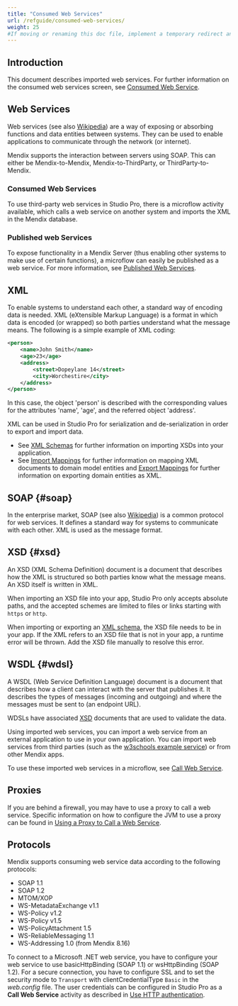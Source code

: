 ```yaml
---
title: "Consumed Web Services"
url: /refguide/consumed-web-services/
weight: 25
#If moving or renaming this doc file, implement a temporary redirect and let the respective team know they should update the URL in the product. See Mapping to Products for more details.
---
```


## Introduction

This document describes imported web services. For further information on the consumed web services screen, see [Consumed Web Service](/refguide/consumed-web-service/).

## Web Services

Web services (see also [Wikipedia](https://en.wikipedia.org/wiki/Web_service)) are a way of exposing or absorbing functions and data entities between systems. They can be used to enable applications to communicate through the network (or internet).

Mendix supports the interaction between servers using SOAP. This can either be Mendix-to-Mendix, Mendix-to-ThirdParty, or ThirdParty-to-Mendix.

### Consumed Web Services

To use third-party web services in Studio Pro, there is a microflow activity available, which calls a web service on another system and imports the XML in the Mendix database.

### Published web Services

To expose functionality in a Mendix Server (thus enabling other systems to make use of certain functions), a microflow can easily be published as a web service. For more information, see [Published Web Services](/refguide/published-web-services/).

## XML

To enable systems to understand each other, a standard way of encoding data is needed. XML (eXtensible Markup Language) is a format in which data is encoded (or wrapped) so both parties understand what the message means. The following is a simple example of XML coding:

```xml
<person>
	<name>John Smith</name>
	<age>23</age>
	<address>
		<street>Dopeylane 14</street>
		<city>Worchestire</city>
	</address>
</person>
```

In this case, the object 'person' is described with the corresponding values for the attributes 'name', 'age', and the referred object 'address'.

XML can be used in Studio Pro for serialization and de-serialization in order to export and import data.

* See [XML Schemas](/refguide/xml-schemas/) for further information on importing XSDs into your application.
* See [Import Mappings](/refguide/import-mappings/) for further information on mapping XML documents to domain model entities and [Export Mappings](/refguide/export-mappings/) for further information on exporting domain entities as XML.

## SOAP {#soap}

In the enterprise market, SOAP (see also [Wikipedia](https://en.wikipedia.org/wiki/SOAP_(protocol))) is a common protocol for web services. It defines a standard way for systems to communicate with each other. XML is used as the message format.

## XSD {#xsd}

An XSD (XML Schema Definition) document is a document that describes how the XML is structured so both parties know what the message means. An XSD itself is written in XML.

When importing an XSD file into your app, Studio Pro only accepts absolute paths, and the accepted schemes are limited to files or links starting with `https` or `http`.

When importing or exporting an [XML schema](/refguide/xml-schema-support/), the XSD file needs to be in your app. If the XML refers to an XSD file that is not in your app, a runtime error will be thrown. Add the XSD file manually to resolve this error.

## WSDL {#wdsl}

A WSDL (Web Service Definition Language) document is a document that describes how a client can interact with the server that publishes it. It describes the types of messages (incoming and outgoing) and where the messages must be sent to (an endpoint URL).

WDSLs have associated [XSD](#xsd) documents that are used to validate the data.

Using imported web services, you can import a web service from an external application to use in your own application. You can import web services from third parties (such as the
[w3schools example service](https://www.w3schools.com/xml/tempconvert.asmx?WSDL)) or from other Mendix apps.

To use these imported web services in a microflow, see [Call Web Service](/refguide/call-web-service-action/).

## Proxies

If you are behind a firewall, you may have to use a proxy to call a web service. Specific information on how to configure the JVM to use a proxy can be found in [Using a Proxy to Call a Web Service](/refguide/using-a-proxy-to-call-a-webservice/).

## Protocols

Mendix supports consuming web service data according to the following protocols:

* SOAP 1.1
* SOAP 1.2
* MTOM/XOP
* WS-MetadataExchange v1.1
* WS-Policy v1.2
* WS-Policy v1.5
* WS-PolicyAttachment 1.5
* WS-ReliableMessaging 1.1
* WS-Addressing 1.0 (from Mendix 8.16)

To connect to a Microsoft .NET web service, you have to configure your web service to use basicHttpBinding (SOAP 1.1) or wsHttpBinding (SOAP 1.2). For a secure connection, you have to configure SSL and to set the security mode to `Transport` with clientCredentialType `Basic` in the *web.config* file. The user credentials can be configured in Studio Pro as a **Call Web Service** activity as described in [Use HTTP authentication](/refguide/call-web-service-action/#http-headers).

